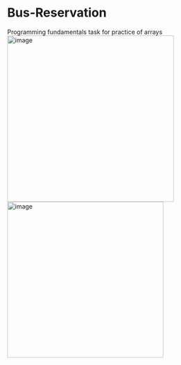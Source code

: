 # Bus-Reservation
Programming fundamentals task for practice of arrays
<img width="384" alt="image" src="https://user-images.githubusercontent.com/95617382/191170557-691801aa-e358-4c95-9ef1-01bc9c81730b.png">
<img width="360" alt="image" src="https://user-images.githubusercontent.com/95617382/191170568-9610ecc3-a151-458c-bbad-e6e33f607886.png">
